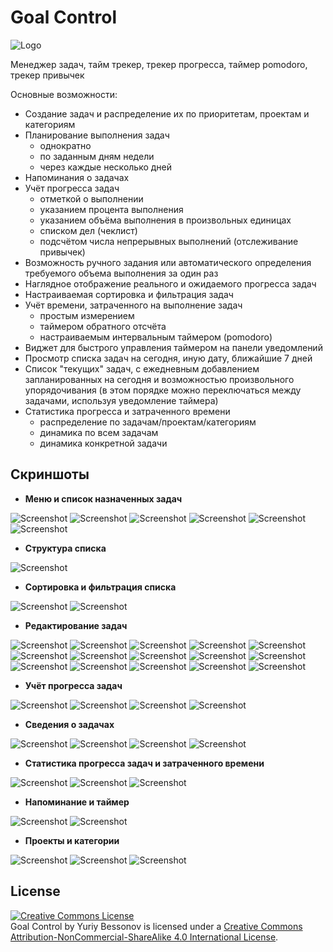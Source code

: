 # Goal Control

![Logo](/screenshots/logo.png?raw=true)

Менеджер задач, тайм трекер, трекер прогресса, таймер pomodoro, трекер привычек

Основные возможности:
- Создание задач и распределение их по приоритетам, проектам и категориям
- Планирование выполнения задач
    - однократно
    - по заданным дням недели
    - через каждые несколько дней
- Напоминания о задачах
- Учёт прогресса задач
    - отметкой о выполнении
    - указанием процента выполнения
    - указанием объёма выполнения в произвольных единицах
    - списком дел (чеклист)
    - подсчётом числа непрерывных выполнений (отслеживание привычек)
- Возможность ручного задания или автоматического определения требуемого объема выполнения за один раз
- Наглядное отображение реального и ожидаемого прогресса задач
- Настраиваемая сортировка и фильтрация задач
- Учёт времени, затраченного на выполнение задач
    - простым измерением
    - таймером обратного отсчёта
    - настраиваемым интервальным таймером (pomodoro)
-	Виджет для быстрого управления таймером на панели уведомлений
- Просмотр списка задач на сегодня, иную дату, ближайшие 7 дней
- Список "текущих" задач, с ежедневным добавлением запланированных на сегодня и возможностью произвольного упорядочивания  (в этом порядке можно переключаться между задачами, используя уведомление таймера)
- Статистика прогресса и затраченного времени
    - распределение по задачам/проектам/категориям
    - динамика по всем задачам
    - динамика конкретной задачи

## Скриншоты

- **Меню и список назначенных задач**

![Screenshot](/screenshots/menu.png?raw=true)
![Screenshot](/screenshots/tasks_list/current.png?raw=true)
![Screenshot](/screenshots/tasks_list/date.png?raw=true)
![Screenshot](/screenshots/tasks_list/week.png?raw=true)
![Screenshot](/screenshots/tasks_list/without_date.png?raw=true)
![Screenshot](/screenshots/tasks_list/task_menu.png?raw=true)

- **Структура списка**

![Screenshot](/screenshots/item_structure.png?raw=true)

- **Сортировка и фильтрация списка**

![Screenshot](/screenshots/sorting.png?raw=true)
![Screenshot](/screenshots/filtering.png?raw=true)

- **Редактирование задач**

![Screenshot](/screenshots/task_edit/task1.png?raw=true)
![Screenshot](/screenshots/task_edit/task2.png?raw=true)
![Screenshot](/screenshots/task_edit/task3.png?raw=true)
![Screenshot](/screenshots/task_edit/priority.png?raw=true)
![Screenshot](/screenshots/task_edit/parent.png?raw=true)
![Screenshot](/screenshots/task_edit/appoint_weekly.png?raw=true)
![Screenshot](/screenshots/task_edit/appoint_every.png?raw=true)
![Screenshot](/screenshots/task_edit/category.png?raw=true)
![Screenshot](/screenshots/task_edit/progress.png?raw=true)
![Screenshot](/screenshots/task_edit/progress_units.png?raw=true)
![Screenshot](/screenshots/task_edit/progress_autocompl.png?raw=true)
![Screenshot](/screenshots/task_edit/progress_list.png?raw=true)
![Screenshot](/screenshots/task_edit/time.png?raw=true)
![Screenshot](/screenshots/task_edit/time_countdown.png?raw=true)
![Screenshot](/screenshots/task_edit/time_interval.png?raw=true)

- **Учёт прогресса задач**

![Screenshot](/screenshots/progress/1.png?raw=true)
![Screenshot](/screenshots/progress/2.png?raw=true)
![Screenshot](/screenshots/progress/3.png?raw=true)
![Screenshot](/screenshots/progress/4.png?raw=true)

- **Сведения о задачах**

![Screenshot](/screenshots/details/1.png?raw=true)
![Screenshot](/screenshots/details/2.png?raw=true)
![Screenshot](/screenshots/details/3.png?raw=true)
![Screenshot](/screenshots/details/4.png?raw=true)

- **Статистика прогресса задач и затраченного времени**

![Screenshot](/screenshots/statistics/progress_bars.png?raw=true)
![Screenshot](/screenshots/statistics/time_pie.png?raw=true)
![Screenshot](/screenshots/statistics/dynamic.png?raw=true)

- **Напоминание и таймер**

![Screenshot](/screenshots/notification.png?raw=true)
![Screenshot](/screenshots/timers.png?raw=true)

- **Проекты и категории**

![Screenshot](/screenshots/projects.png?raw=true)
![Screenshot](/screenshots/project_edit.png?raw=true)
![Screenshot](/screenshots/category_edit.png?raw=true)


## License

<a rel="license" href="http://creativecommons.org/licenses/by-nc-sa/4.0/"><img alt="Creative Commons License" style="border-width:0" src="https://i.creativecommons.org/l/by-nc-sa/4.0/88x31.png" /></a>
<br /><span xmlns:dct="http://purl.org/dc/terms/" href="http://purl.org/dc/dcmitype/InteractiveResource" property="dct:title" rel="dct:type">Goal Control</span> by <span xmlns:cc="http://creativecommons.org/ns#" property="cc:attributionName">
Yuriy Bessonov</span> is licensed under a <a rel="license" href="http://creativecommons.org/licenses/by-nc-sa/4.0/">
Creative Commons Attribution-NonCommercial-ShareAlike 4.0 International License</a>.

